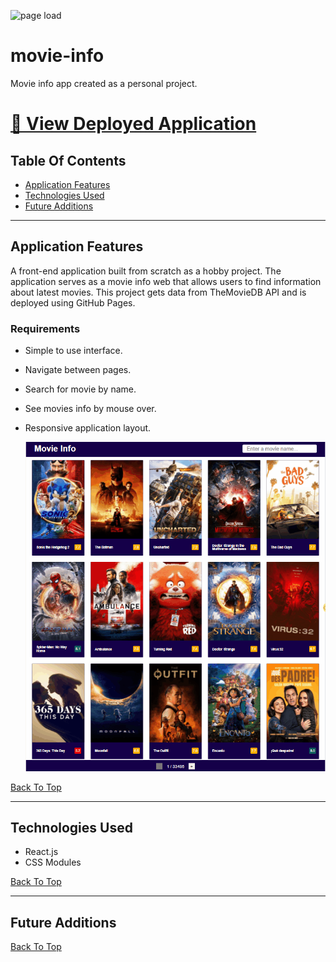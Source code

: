 ![page load](./readme-assets/app-demo.gif)

# movie-info

Movie info app created as a personal project.

# [🔗 View Deployed Application](https://hoang0211.github.io/movie-info/)

## Table Of Contents

- [Application Features](#Application-Features)
- [Technologies Used](#Technologies-Used)
- [Future Additions](#Future-Additions)

---

## Application Features

A front-end application built from scratch as a hobby project. The application serves as a movie info web that allows users to find information about latest movies. This project gets data from TheMovieDB API and is deployed using GitHub Pages.

### Requirements

- Simple to use interface.
- Navigate between pages.
- Search for movie by name.
- See movies info by mouse over.
- Responsive application layout.

  ![page load](./readme-assets/responsive-layout.gif)

[Back To Top](#Table-Of-Contents)

---

## Technologies Used

- React.js
- CSS Modules

[Back To Top](#Table-Of-Contents)

---

## Future Additions

[Back To Top](#Table-Of-Contents)
